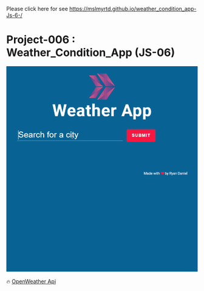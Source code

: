 Please click here for see https://mslmyrtd.github.io/weather_condition_app-Js-6-/
# Project-006 : Weather_Condition_App (JS-06)



   


![Form](weather_app.gif)



🔥  [OpenWeather Api](https://openweathermap.org/)


